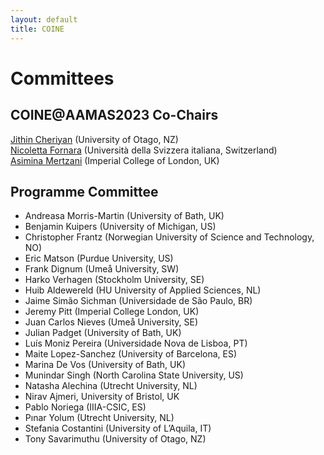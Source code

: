 ```yaml
---
layout: default
title: COINE
---
```


# Committees

## COINE@AAMAS2023 Co-Chairs

[Jithin Cheriyan](mailto:jithin.cheriyan@postgrad.otago.ac.nz) (University of Otago, NZ)  
[Nicoletta Fornara](mailto:nicoletta.fornara@usi.ch) (Università della Svizzera italiana, Switzerland)  
[Asimina Mertzani](mailto:asimina.mertzani20@imperial.ac.uk) (Imperial College of London, UK)   

## Programme Committee

- Andreasa Morris-Martin (University of Bath, UK)
- Benjamin Kuipers (University of Michigan, US)
- Christopher Frantz (Norwegian University of Science and Technology, NO)
- Eric Matson (Purdue University, US)
- Frank Dignum (Umeå University, SW)
- Harko Verhagen (Stockholm University, SE)
- Huib Aldewereld (HU University of Applied Sciences, NL)
- Jaime Simão Sichman (Universidade de São Paulo, BR)
- Jeremy Pitt (Imperial College London, UK)
- Juan Carlos Nieves (Umeå University, SE)
- Julian Padget (University of Bath, UK)
- Luís Moniz Pereira (Universidade Nova de Lisboa, PT)
- Maite Lopez-Sanchez (University of Barcelona, ES)
- Marina De Vos (University of Bath, UK)
- Munindar Singh (North Carolina State University, US)
- Natasha Alechina (Utrecht University, NL)
- Nirav Ajmeri, University of Bristol, UK
- Pablo Noriega (IIIA-CSIC, ES)
- Pınar Yolum (Utrecht University, NL)
- Stefania Costantini (University of L’Aquila, IT)
- Tony Savarimuthu (University of Otago, NZ)
